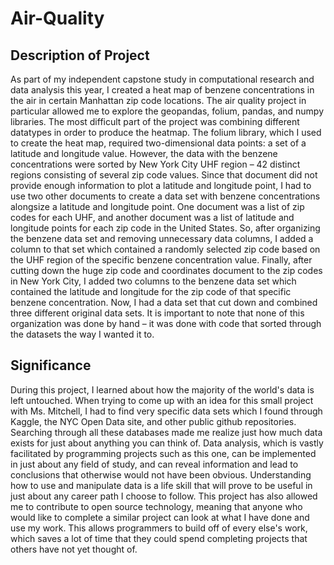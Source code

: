 # Air-Quality

## Description of Project
As part of my independent capstone study in computational research and data analysis this year, I created a heat map of benzene concentrations in the air in certain Manhattan zip code locations. The air quality project in particular allowed me to explore the geopandas, folium, pandas, and numpy libraries. The most difficult part of the project was combining different datatypes in order to produce the heatmap. The folium library, which I used to create the heat map, required two-dimensional data points: a set of a latitude and longitude value. However, the data with the benzene concentrations were sorted by New York City UHF region – 42 distinct regions consisting of several zip code values. Since that document did not provide enough information to plot a latitude and longitude point, I had to use two other documents to create a data set with benzene concentrations alongsize a latitude and longitude point. One document was a list of zip codes for each UHF, and another document was a list of latitude and longitude points for each zip code in the United States. So, after organizing the benzene data set and removing unnecessary data columns, I added a column to that set which contained a randomly selected zip code based on the UHF region of the specific benzene concentration value. Finally, after cutting down the huge zip code and coordinates document to the zip codes in New York City, I added two columns to the benzene data set which contained the latitude and longitude for the zip code of that specific benzene concentration. Now, I had a data set that cut down and combined three different original data sets. It is important to note that none of this organization was done by hand – it was done with code that sorted through the datasets the way I wanted it to. 

## Significance
During this project, I learned about how the majority of the world's data is left untouched. When trying to come up with an idea for this small project with Ms. Mitchell, I had to find very specific data sets which I found through Kaggle, the NYC Open Data site, and other public github repositories. Searching through all these databases made me realize just how much data exists for just about anything you can think of. Data analysis, which is vastly facilitated by programming projects such as this one, can be implemented in just about any field of study, and can reveal information and lead to conclusions that otherwise would not have been obvious. Understanding how to use and manipulate data is a life skill that will prove to be useful in just about any career path I choose to follow. 
This project has also allowed me to contribute to open source technology, meaning that anyone who would like to complete a similar project can look at what I have done and use my work. This allows programmers to build off of every else's work, which saves a lot of time that they could spend completing projects that others have not yet thought of.
